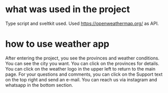 # what was used in the project
Type script and sveltkit used. 
Used https://openweathermap.org/ as API.

# how to use weather app
After entering the project, you see the provinces and weather conditions. You can see the city you want. You can click on the provinces for details. You can click on the weather logo in the upper left to return to the main page. For your questions and comments, you can click on the Support text on the top right and send an e-mail.
You can reach us via instagram and whatsapp in the bottom section.